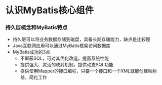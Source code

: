 # 认识MyBatis核心组件

### 持久层概念和MyBatis特点

* 持久层可以将业务数据存储到磁盘，具备长期存储能力，缺点是比较慢
* Java互联网应用可以通过MyBatis框架访问数据库
* MyBatis成功的3点
  * 不屏蔽SQL，可对其优化改造，提高系统性能
  * 提供强大、灵活的映射机制，提供动态SQL功能
  * 提供使用Mapper的接口编程，只要一个接口和一个XML就能创建映射器，简化工作